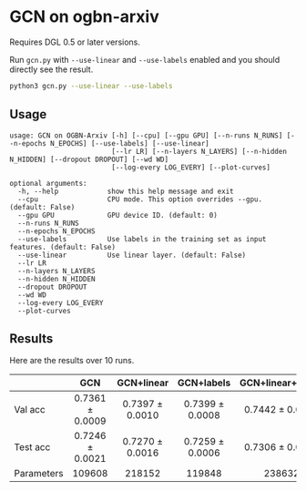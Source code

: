 # GCN on ogbn-arxiv

Requires DGL 0.5 or later versions.

Run `gcn.py` with `--use-linear` and `--use-labels` enabled and you should directly see the result.

```bash
python3 gcn.py --use-linear --use-labels
```

## Usage

```
usage: GCN on OGBN-Arxiv [-h] [--cpu] [--gpu GPU] [--n-runs N_RUNS] [--n-epochs N_EPOCHS] [--use-labels] [--use-linear]
                         [--lr LR] [--n-layers N_LAYERS] [--n-hidden N_HIDDEN] [--dropout DROPOUT] [--wd WD]
                         [--log-every LOG_EVERY] [--plot-curves]

optional arguments:
  -h, --help            show this help message and exit
  --cpu                 CPU mode. This option overrides --gpu. (default: False)
  --gpu GPU             GPU device ID. (default: 0)
  --n-runs N_RUNS
  --n-epochs N_EPOCHS
  --use-labels          Use labels in the training set as input features. (default: False)
  --use-linear          Use linear layer. (default: False)
  --lr LR
  --n-layers N_LAYERS
  --n-hidden N_HIDDEN
  --dropout DROPOUT
  --wd WD
  --log-every LOG_EVERY
  --plot-curves
```

## Results

Here are the results over 10 runs.

|            |       GCN       |   GCN+linear    |   GCN+labels    | GCN+linear+labels |
|------------|:---------------:|:---------------:|:---------------:|:-----------------:|
| Val acc    | 0.7361 ± 0.0009 | 0.7397 ± 0.0010 | 0.7399 ± 0.0008 |  0.7442 ± 0.0012  |
| Test acc   | 0.7246 ± 0.0021 | 0.7270 ± 0.0016 | 0.7259 ± 0.0006 |  0.7306 ± 0.0024  |
| Parameters |     109608      |     218152      |     119848      |      238632       |

